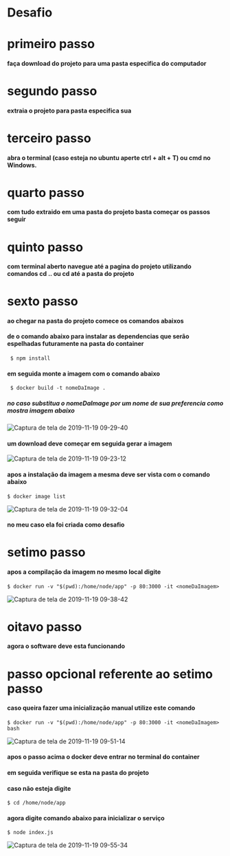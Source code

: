 # Desafio

#  primeiro passo 
####  faça download do projeto para uma pasta especifica do computador

#  segundo passo
#### extraia o projeto para pasta especifica sua

# terceiro passo
####  abra o terminal (caso esteja no ubuntu aperte ctrl + alt + T) ou cmd no Windows.

# quarto passo
#### com tudo extraido em uma pasta do projeto basta começar os passos seguir

# quinto passo 
#### com terminal aberto  navegue até a pagina do projeto utilizando comandos cd .. ou cd até a pasta do projeto

# sexto passo 
#### ao chegar na pasta do projeto comece os comandos abaixos
#### de o comando abaixo para instalar as dependencias que serão espelhadas futuramente na pasta do container

```
 $ npm install
```
#### em seguida monte a imagem com o comando abaixo
```
 $ docker build -t nomeDaImage .
```
##### no caso substitua o nomeDaImage por um nome de sua preferencia como mostra imagem abaixo
![Captura de tela de 2019-11-19 09-29-40](https://user-images.githubusercontent.com/26203688/69146690-22587b00-0aaf-11ea-928a-d528d695c1d8.png)
#### um download deve começar em seguida gerar a imagem

![Captura de tela de 2019-11-19 09-23-12](https://user-images.githubusercontent.com/26203688/69146294-436c9c00-0aae-11ea-8970-117c0a289e3d.png)


#### apos a instalação da imagem a mesma deve ser vista com o comando abaixo
 ```
 $ docker image list
```
![Captura de tela de 2019-11-19 09-32-04](https://user-images.githubusercontent.com/26203688/69146980-bd515500-0aaf-11ea-98fd-c0975b8bea1c.png)

#### no meu caso ela foi criada como desafio

# setimo passo
#### apos a compilação da imagem no mesmo local digite 
```
$ docker run -v "$(pwd):/home/node/app" -p 80:3000 -it <nomeDaImagem> 
```
![Captura de tela de 2019-11-19 09-38-42](https://user-images.githubusercontent.com/26203688/69147295-65671e00-0ab0-11ea-9583-d0f0ddfdfc52.png)

# oitavo passo 

#### agora o software deve esta funcionando


# passo opcional referente ao setimo passo
#### caso queira fazer uma inicialização manual utilize este comando
```
$ docker run -v "$(pwd):/home/node/app" -p 80:3000 -it <nomeDaImagem> bash
```
![Captura de tela de 2019-11-19 09-51-14](https://user-images.githubusercontent.com/26203688/69148047-2a65ea00-0ab2-11ea-8018-602c9671cf6d.png)

#### apos o passo acima o docker deve entrar no terminal do container

#### em seguida verifique se esta na pasta do projeto
#### caso não esteja digite

```
$ cd /home/node/app
```
#### agora digite comando abaixo para inicializar o serviço

```
$ node index.js
```
![Captura de tela de 2019-11-19 09-55-34](https://user-images.githubusercontent.com/26203688/69148458-225a7a00-0ab3-11ea-95fc-06358b30d845.png)



